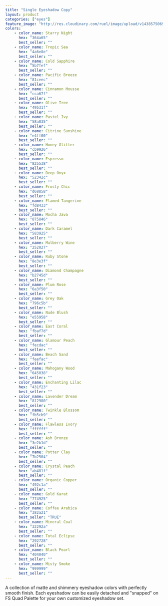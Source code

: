 ```yaml
---
title: "Single Eyeshadow Copy"
layout: product
categories: ["eyes"]
feature_image: "http://res.cloudinary.com/ruel/image/upload/v1438575069/fs/Single_Eyeshadow_P1016224.jpg"
colors:
    - color_name: Starry Night 
      hex: "364a65"
      best_seller: ""
    - color_name: Tropic Sea 
      hex: "4a6e8e"
      best_seller: ""
    - color_name: Cold Sapphire 
      hex: "5b7fef"
      best_seller: ""
    - color_name: Pacific Breeze 
      hex: "81ceec"
      best_seller: ""
    - color_name: Cinnamon Mousse 
      hex: "cca67f"
      best_seller: ""
    - color_name: Olive Tree 
      hex: "49531f"
      best_seller: ""
    - color_name: Pastel Ivy 
      hex: "58a835"
      best_seller: ""
    - color_name: Citrine Sunshine 
      hex: "e4ff00"
      best_seller: ""
    - color_name: Honey Glitter 
      hex: "cb9926"
      best_seller: ""
    - color_name: Espresso 
      hex: "825538"
      best_seller: ""
    - color_name: Deep Onyx 
      hex: "52342c"
      best_seller: ""
    - color_name: Frosty Chic 
      hex: "d68858"
      best_seller: ""
    - color_name: Flamed Tangerine 
      hex: "fd8433"
      best_seller: ""
    - color_name: Mocha Java 
      hex: "875846"
      best_seller: ""
    - color_name: Dark Caramel 
      hex: "583925"
      best_seller: ""
    - color_name: Mulberry Wine 
      hex: "252027"
      best_seller: ""
    - color_name: Ruby Stone 
      hex: "8e3e3f"
      best_seller: ""
    - color_name: Diamond Champagne 
      hex: "b2745d"
      best_seller: ""
    - color_name: Plum Rose 
      hex: "6a3f50"
      best_seller: ""
    - color_name: Grey Oak 
      hex: "796c5b"
      best_seller: ""
    - color_name: Nude Blush 
      hex: "e55958"
      best_seller: ""
    - color_name: East Coral 
      hex: "fbaf7d"
      best_seller: ""
    - color_name: Glamour Peach 
      hex: "fecdac"
      best_seller: ""
    - color_name: Beach Sand 
      hex: "feefac"
      best_seller: ""
    - color_name: Mahogany Wood 
      hex: "645038"
      best_seller: ""
    - color_name: Enchanting Lilac 
      hex: "431f23"
      best_seller: ""
    - color_name: Lavender Dream 
      hex: "812980"
      best_seller: ""
    - color_name: Twinkle Blossom 
      hex: "fb5cb9"
      best_seller: ""
    - color_name: Flawless Ivory 
      hex: "ffffff"
      best_seller: ""
    - color_name: Ash Bronze 
      hex: "3e2b1d"
      best_seller: ""
    - color_name: Potter Clay 
      hex: "7b2504"
      best_seller: ""
    - color_name: Crystal Peach 
      hex: "ab481f"
      best_seller: ""
    - color_name: Organic Copper 
      hex: "492c1a"
      best_seller: ""
    - color_name: Gold Karat 
      hex: "774925"
      best_seller: ""
    - color_name: Coffee Arabica 
      hex: "382a21"
      best_seller: "TRUE"
    - color_name: Mineral Coal 
      hex: "32292a"
      best_seller: ""
    - color_name: Total Eclipse 
      hex: "292728"
      best_seller: ""
    - color_name: Black Pearl 
      hex: "404040"
      best_seller: ""
    - color_name: Misty Smoke 
      hex: "999999"
      best_seller: ""
---
```

A collection of matte and shimmery eyeshadow colors with perfectly smooth finish. Each eyeshadow can be easily detached and "snapped" on FS Quad Palette for your own customized eyeshadow set.